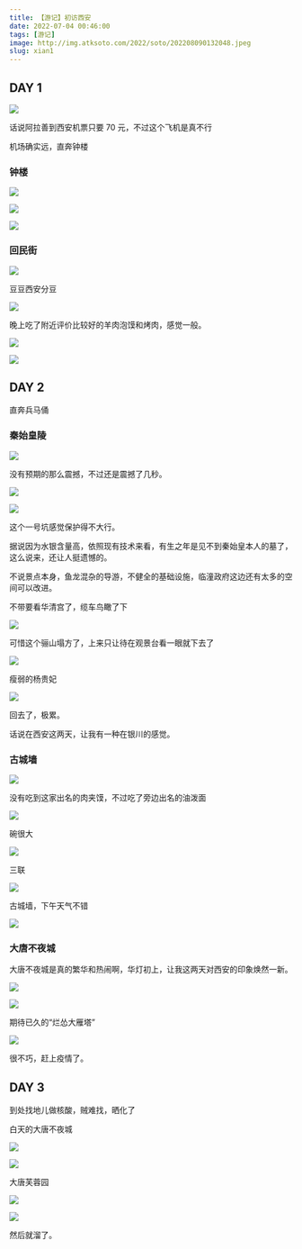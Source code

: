 ```yaml
---
title: 【游记】初访西安
date: 2022-07-04 00:46:00
tags: [游记]
image: http://img.atksoto.com/2022/soto/202208090132048.jpeg
slug: xian1
---
```


## DAY 1

![](http://img.atksoto.com/2022/soto/202208090139518.JPEG)

话说阿拉善到西安机票只要 70 元，不过这个飞机是真不行

机场确实远，直奔钟楼

### 钟楼

![](http://img.atksoto.com/2022/soto/202208090101768.jpeg)

![](http://img.atksoto.com/2022/soto/202208090106184.jpeg)

![](http://img.atksoto.com/2022/soto/202208090107896.jpeg)

### 回民街

![](http://img.atksoto.com/2022/soto/202208090108157.jpeg)

豆豆西安分豆

![](http://img.atksoto.com/2022/soto/202208090141293.jpeg)

晚上吃了附近评价比较好的羊肉泡馍和烤肉，感觉一般。

![](http://img.atksoto.com/2022/soto/202208090125839.jpeg)

![](http://img.atksoto.com/2022/soto/202208090125101.jpeg)

## DAY 2

直奔兵马俑

### 秦始皇陵

![](http://img.atksoto.com/2022/soto/202208090139730.JPEG)

没有预期的那么震撼，不过还是震撼了几秒。

![](http://img.atksoto.com/2022/soto/202208090111024.jpeg)

![](http://img.atksoto.com/2022/soto/202208090111133.jpeg)

这个一号坑感觉保护得不大行。

据说因为水银含量高，依照现有技术来看，有生之年是见不到秦始皇本人的墓了，这么说来，还让人挺遗憾的。

不说景点本身，鱼龙混杂的导游，不健全的基础设施，临潼政府这边还有太多的空间可以改进。

不带要看华清宫了，缆车鸟瞰了下

![](http://img.atksoto.com/2022/soto/202208090120157.jpeg)

可惜这个骊山塌方了，上来只让待在观景台看一眼就下去了

![](http://img.atksoto.com/2022/soto/202208090120002.jpeg)

瘦弱的杨贵妃

![](http://img.atksoto.com/2022/soto/202208090121501.jpeg)

回去了，极累。

话说在西安这两天，让我有一种在银川的感觉。

### 古城墙

![](http://img.atksoto.com/2022/soto/202208090122051.jpeg)

没有吃到这家出名的肉夹馍，不过吃了旁边出名的油泼面

![](http://img.atksoto.com/2022/soto/202208090123820.jpeg)

碗很大

![](http://img.atksoto.com/2022/soto/202208090123586.jpeg)

三联

![](http://img.atksoto.com/2022/soto/202208090126530.jpeg)

古城墙，下午天气不错

![](http://img.atksoto.com/2022/soto/202208090127822.jpeg)

### 大唐不夜城

大唐不夜城是真的繁华和热闹啊，华灯初上，让我这两天对西安的印象焕然一新。

![](http://img.atksoto.com/2022/soto/202208090130984.jpeg)

![](http://img.atksoto.com/2022/soto/202208090131157.jpeg)

期待已久的“烂怂大雁塔”

![](http://img.atksoto.com/2022/soto/202208090132097.jpeg)

很不巧，赶上疫情了。

## DAY 3

到处找地儿做核酸，贼难找，晒化了

白天的大唐不夜城

![](http://img.atksoto.com/2022/soto/202208090133597.jpeg)

![](http://img.atksoto.com/2022/soto/202208090139884.JPEG)

大唐芙蓉园

![](http://img.atksoto.com/2022/soto/202208090137525.jpeg)

![](http://img.atksoto.com/2022/soto/202208090137503.jpeg)

然后就溜了。
